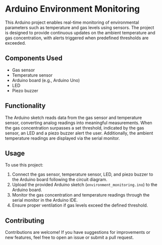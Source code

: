 # Arduino Environment Monitoring

This Arduino project enables real-time monitoring of environmental parameters such as temperature and gas levels using sensors. The project is designed to provide continuous updates on the ambient temperature and gas concentration, with alerts triggered when predefined thresholds are exceeded.

## Components Used
- Gas sensor
- Temperature sensor
- Arduino board (e.g., Arduino Uno)
- LED
- Piezo buzzer

## Functionality
The Arduino sketch reads data from the gas sensor and temperature sensor, converting analog readings into meaningful measurements. When the gas concentration surpasses a set threshold, indicated by the gas sensor, an LED and a piezo buzzer alert the user. Additionally, the ambient temperature readings are displayed via the serial monitor.

## Usage
To use this project:
1. Connect the gas sensor, temperature sensor, LED, and piezo buzzer to the Arduino board following the circuit diagram.
2. Upload the provided Arduino sketch (`environment_monitoring.ino`) to the Arduino board.
3. Monitor the gas concentration and temperature readings through the serial monitor in the Arduino IDE.
4. Ensure proper ventilation if gas levels exceed the defined threshold.

## Contributing
Contributions are welcome! If you have suggestions for improvements or new features, feel free to open an issue or submit a pull request.


